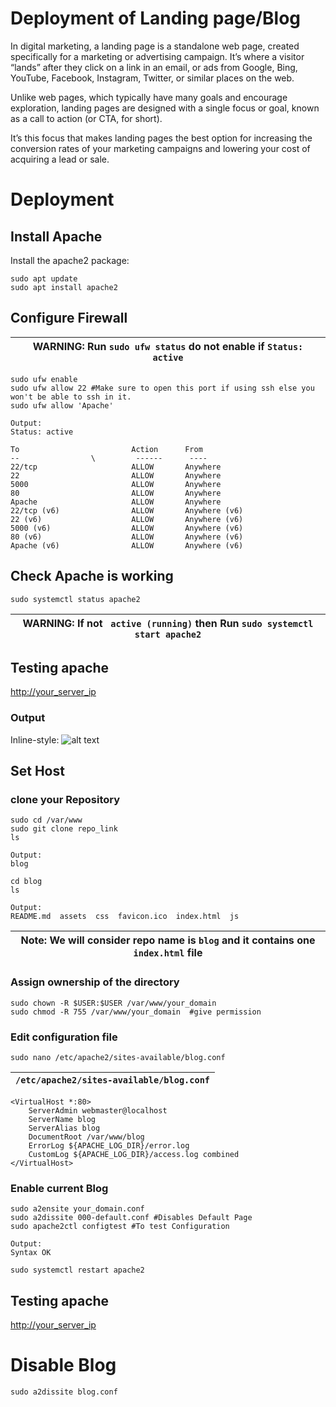 # Deployment of Landing page/Blog

In digital marketing, a landing page is a standalone web page, created specifically for a marketing or advertising
campaign. It’s where a visitor “lands” after they click on a link in an email, or ads from Google, Bing, YouTube,
Facebook, Instagram, Twitter, or similar places on the web.

Unlike web pages, which typically have many goals and encourage exploration, landing pages are designed with a single
focus or goal, known as a call to action (or CTA, for short).

It’s this focus that makes landing pages the best option for increasing the conversion rates of your marketing campaigns
and lowering your cost of acquiring a lead or sale.

# Deployment

## Install Apache
Install the apache2 package:
```shell
sudo apt update
sudo apt install apache2
```

## Configure Firewall

|  WARNING: **Run** ```sudo ufw status``` do not enable if ```Status: active``` |
| --- |
```shell
sudo ufw enable
sudo ufw allow 22 #Make sure to open this port if using ssh else you won't be able to ssh in it.
sudo ufw allow 'Apache'
```

 ```jupyter
Output: 
Status: active

To                         Action      From
--                \         ------      ----
22/tcp                     ALLOW       Anywhere
22                         ALLOW       Anywhere
5000                       ALLOW       Anywhere
80                         ALLOW       Anywhere
Apache                     ALLOW       Anywhere
22/tcp (v6)                ALLOW       Anywhere (v6)
22 (v6)                    ALLOW       Anywhere (v6)
5000 (v6)                  ALLOW       Anywhere (v6)
80 (v6)                    ALLOW       Anywhere (v6)
Apache (v6)                ALLOW       Anywhere (v6)
``` 

## Check Apache is working
```shell
sudo systemctl status apache2
```

|  WARNING:  If not ``` active (running)``` then **Run** ```sudo systemctl start apache2```  |
| --- |

## Testing apache
[http://your_server_ip](http://localhost)

### Output

Inline-style: 
![alt text](https://github.com/hrnbot/Start-up/blob/main/images/small_apache_default.png?raw=true)

## Set Host 
### clone your Repository
```shell
sudo cd /var/www
sudo git clone repo_link
ls 
```
```shell
Output:
blog
```
```shell
cd blog
ls
```
```shell
Output:
README.md  assets  css  favicon.ico  index.html  js
```
|  Note: We will consider repo name is ``` blog ``` and it contains one ``` index.html``` file |
| --- |
### Assign ownership of the directory
```
sudo chown -R $USER:$USER /var/www/your_domain
sudo chmod -R 755 /var/www/your_domain  #give permission
```
### Edit configuration file
```shell
sudo nano /etc/apache2/sites-available/blog.conf
```
|```/etc/apache2/sites-available/blog.conf```|
|---|
```
<VirtualHost *:80>
    ServerAdmin webmaster@localhost
    ServerName blog
    ServerAlias blog
    DocumentRoot /var/www/blog
    ErrorLog ${APACHE_LOG_DIR}/error.log
    CustomLog ${APACHE_LOG_DIR}/access.log combined
</VirtualHost>
```

### Enable current Blog
```shell
sudo a2ensite your_domain.conf
sudo a2dissite 000-default.conf #Disables Default Page
sudo apache2ctl configtest #To test Configuration
```
```shell
Output:
Syntax OK
```
```shell
sudo systemctl restart apache2
```
## Testing apache
[http://your_server_ip](http://localhost)



# Disable Blog
```shell
sudo a2dissite blog.conf
```